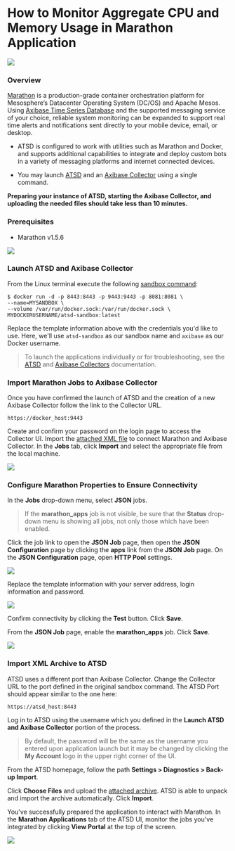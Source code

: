 # How to Monitor Aggregate CPU and Memory Usage in Marathon Application

![](Images/Axibase%20Logo.png)

### Overview

[Marathon](https://mesosphere.github.io/marathon/) is a production-grade container orchestration platform for 
Mesosphere’s Datacenter Operating System (DC/OS) and Apache Mesos. Using [Axibase Time Series Database](http://axibase.com/products/axibase-time-series-database/) and the supported messaging service of your choice, reliable system monitoring can be expanded to support real time alerts and notifications sent directly to your mobile device, email, or desktop.

* ATSD is configured to work with utilities such as Marathon and Docker, and supports additional capabilities to integrate and deploy custom bots in a variety of messaging platforms and internet connected devices.

* You may launch [ATSD](https://github.com/axibase/atsd-use-cases/tree/master/Solutions/docker#launch-atsd) and an [Axibase Collector](https://github.com/axibase/atsd-use-cases/tree/master/Solutions/docker#launch-axibase-collectors) using a single command.

**Preparing your instance of ATSD, starting the Axibase Collector, and uploading the needed files should take less than 10 minutes.**

### Prerequisites

* Marathon v1.5.6

![](Images/Marathon%20Home.png)

### Launch ATSD and Axibase Collector 

From the Linux terminal execute the following [sandbox command](https://github.com/axibase/dockers/tree/atsd-sandbox):

```
$ docker run -d -p 8443:8443 -p 9443:9443 -p 8081:8081 \
--name=MYSANDBOX \
--volume /var/run/docker.sock:/var/run/docker.sock \
MYDOCKERUSERNAME/atsd-sandbox:latest
```
Replace the template information above with the credentials you'd like to use. Here, we'll use `atsd-sandbox` as our sandbox
name and `axibase` as our Docker username.

> To launch the applications individually or for troubleshooting, see the [ATSD](https://github.com/axibase/atsd-use-cases/tree/master/Solutions/docker#launch-atsd) and [Axibase Collectors](https://github.com/axibase/atsd-use-cases/tree/master/Solutions/docker#launch-axibase-collectors) documentation.

### Import Marathon Jobs to Axibase Collector

Once you have confirmed the launch of ATSD and the creation of a new Axibase Collector follow the link to the Collector URL. 
```
https://docker_host:9443
```
Create and confirm your password on the login page to access the Collector UI. Import the [attached XML file](Resources/marathon_jobs.xml) to connect Marathon and Axibase Collector. In the **Jobs** tab, click **Import** and select the appropriate file from the local machine.

![](Images/Job%20Import.png)

### Configure Marathon Properties to Ensure Connectivity

In the **Jobs** drop-down menu, select **JSON** jobs.

> If the **marathon_apps** job is not visible, be sure that the **Status** drop-down menu is showing all jobs, not only those which have been enabled.

Click the job link to open the **JSON Job** page, then open the **JSON Configuration** page by clicking the **apps** link from the **JSON Job** page. On the **JSON Configuration** page, open **HTTP Pool** settings. 

![](Images/HTTP%20Pool.png)

Replace the template information with your server address, login information and password.

![](Images/HTTP%20Pool%20Config.png)

Confirm connectivity by clicking the **Test** button. Click **Save**. 

From the **JSON Job** page, enable the **marathon_apps** job. Click **Save**.

![](Images/Enable%20Job.png)

### Import XML Archive to ATSD

ATSD uses a different port than Axibase Collector. Change the Collector URL to the port defined in the original sandbox
command. The ATSD Port should appear similar to the one here:
```
https://atsd_host:8443
```
Log in to ATSD using the username which you defined in the **Launch ATSD and Axibase Collector** portion of the process.

> By default, the password will be the same as the username you entered upon application launch but it may be changed by clicking the **My Account** logo in the upper right corner of the UI. 

From the ATSD homepage, follow the path **Settings > Diagnostics > Back-up Import**.

Click **Choose Files** and upload the [attached archive](Resources/atsd-marathon-xml.zip). ATSD is able to unpack and import the archive automatically. Click **Import**.

You've successfully prepared the application to interact with Marathon. In the **Marathon Applications** tab of the ATSD UI, monitor the jobs you've integrated by clicking **View Portal** at the top of the screen.

![](Images/Marathon%20Portal.png)

